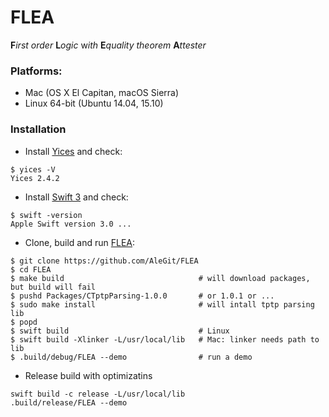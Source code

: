 # FLEA
**F***irst* *order* **L***ogic* w*ith* **E***quality* *theorem* **A***ttester*

### Platforms:
- Mac (OS X El Capitan, macOS Sierra)
- Linux 64-bit (Ubuntu 14.04, 15.10)

### Installation

- Install [Yices](http://yices.csl.sri.com) and check:
```
$ yices -V
Yices 2.4.2
```
- Install [Swift 3](https://swift.org/download/) and check:
```
$ swift -version
Apple Swift version 3.0 ...
```
- Clone, build and run [FLEA](https://github.com/AleGit/FLEA):
```
$ git clone https://github.com/AleGit/FLEA
$ cd FLEA
$ make build                              # will download packages, but build will fail
$ pushd Packages/CTptpParsing-1.0.0       # or 1.0.1 or ...
$ sudo make install                       # will intall tptp parsing lib
$ popd
$ swift build                             # Linux
$ swift build -Xlinker -L/usr/local/lib   # Mac: linker needs path to lib
$ .build/debug/FLEA --demo                # run a demo
```

- Release build with optimizatins
```
swift build -c release -L/usr/local/lib
.build/release/FLEA --demo 
```

